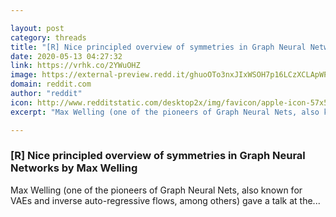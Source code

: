 ```yaml
---

layout: post
category: threads
title: "[R] Nice principled overview of symmetries in Graph Neural Networks by Max Welling"
date: 2020-05-13 04:27:32
link: https://vrhk.co/2YWuOHZ
image: https://external-preview.redd.it/ghuoOTo3nxJIxWSOH7p16LCzXCLApWP1-k8DwmRZ_pU.jpg?width=900&height=471.204188482&auto=webp&crop=900:471.204188482,smart&s=58884c4b9fd660411d3433cb78030166d5ec770e
domain: reddit.com
author: "reddit"
icon: http://www.redditstatic.com/desktop2x/img/favicon/apple-icon-57x57.png
excerpt: "Max Welling (one of the pioneers of Graph Neural Nets, also known for VAEs and inverse auto-regressive flows, among others) gave a talk at the..."

---
```


### [R] Nice principled overview of symmetries in Graph Neural Networks by Max Welling

Max Welling (one of the pioneers of Graph Neural Nets, also known for VAEs and inverse auto-regressive flows, among others) gave a talk at the...
